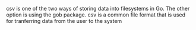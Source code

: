 csv is one of the two ways of storing data into filesystems in Go.
The other option is using the gob package.
csv is a common file format that is used for tranferring data from the user to the system

